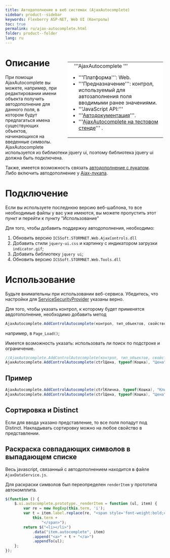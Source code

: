 ```yaml
---
title: Автодополнение в веб системах (AjaxAutocomplete)
sidebar: product--sidebar
keywords: Flexberry ASP-NET, Web UI (Контролы)
toc: true
permalink: ru/ajax-autocomplete.html
folder: product--folder
lang: ru
---
```


<div style="margin:5px; padding-left:28px; float:right; width:60%; outline:1px solid white;">
<br>
<table border="0" width="100%" bgcolor="#6495ED">
<tbody><tr><td bgcolor="#FFFFFF">
&nbsp;&nbsp;&nbsp;'''AjaxAutocomplete '''

* '''Платформа''': Web.
* '''Предназначение''': контрол, используемый для автозаполнения поля вводимыми ранее значениями. 
* '''JavaScript API:''' 
* '''[Автодокументация](http://storm:20013/class_i_c_s_soft_1_1_s_t_o_r_m_n_e_t_1_1_web_1_1_ajax_controls_1_1_ajax_autocomplete.html)'''.
* '''[AjaxAutocomplete на тестовом стенде](http://ru:6158/forms/Controls/AjaxAuto%D0%A1omplete/)''' .

</td>
</tr></tbody></table></a>
</div>

# Описание
При помощи AjaxAutocomplete вы можете, например, при редактировании имени объекта получить автодополнение для данного поля, в котором будут предлагаться имена существующих объектов, начинающихся на введенные символы.
AjaxAutocomplete используется из библиотеки jquery ui, поэтому библиотека jquery ui должна быть подключена.

Также, имеется возможность связать [автодополнение с лукапом](link--ajax-autocomplete-and--ajax-lookup.html).<br />
Либо включить автодополнение у [Ajax-лукапа](master-editor-ajax-look-up.html).

# Подключение
Если вы используете последнюю версию веб-шаблона, то все необходимые файлы у вас уже имеются, вы можете пропустить этот пункт и перейти к пункту "Использование"

Для того, чтобы добавить поддержку автодополнения, необходимо:
1. Обновить версию `ICSSoft.STORMNET.Web.AjaxControls.dll`
2. Добавить стили `jquery-ui.css` и картинку с индикатором загрузки `indicator.gif`;
3. Добавить библиотеку `jquery ui`;
4. Обновить версию `ICSSoft.STORMNET.Web.Tools.dll`

# Использование
Будьте внимательны при использовании веб-сервиса. Убедитесь, что настройки для [ServiceSecurityProvider](service-security-provider.html) указаны верно.

Для того, чтобы указать контрол, к которому будет применятся авдотополнение, необходимо добавить метод 
```cs
AjaxAutocomplete.AddControlAutocomplete(контрол, тип_объектов, свойство_объекта)
```

например, в `Page_Load()`;

Имеется возможность указать: использовать ли поиск по подстроке и ограничение.

```cs
//AjaxAutocomplete.AddControlAutocomplete(контрол, тип_объектов, свойство_объекта, использовать_ли_поиск_по_подстроке, ограничение);
AjaxAutocomplete.AddControlAutocomplete(ctrlЦена, typeof(Кошка), "Цена", false, func2);
```

## Пример
```cs
AjaxAutocomplete.AddControlAutocomplete(ctrlКличка, typeof(Кошка), "Кличка");
AjaxAutocomplete.AddControlAutocomplete(ctrlЦена, typeof(Кошка), "Цена");
```

## Сортировка и Distinct
Если для ввода указано представление, то все поля попадут под Distinct. Накладывать сортировку можно на любое свойство в представлении.

## Раскраска совпадающих символов в выпадающем списке
Весь javascript, связанный с автодополнением находится в файле `AjaxDataService.js`.

Для раскраски символов был переопределен `renderItem` у прототипа автокомплита.

```javascript
$(function () {
    $.ui.autocomplete.prototype._renderItem = function (ul, item) {
        var re = new RegExp(this.term, 'i');
        var t = item.label.replace(re, "<span style='font-weight:bold;color:Blue;'>" +
            this.term +
                "</span>");
        return $("<li></li>")
            .data("item.autocomplete", item)
            .append("<a>" + t + "</a>")
            .appendTo(ul);
    };
});
```
